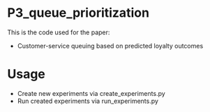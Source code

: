 # P3_queue_prioritization
This is the code used for the paper: 
- Customer-service queuing based on predicted loyalty outcomes

# Usage
- Create new experiments via create_experiments.py
- Run created experiments via run_experiments.py
